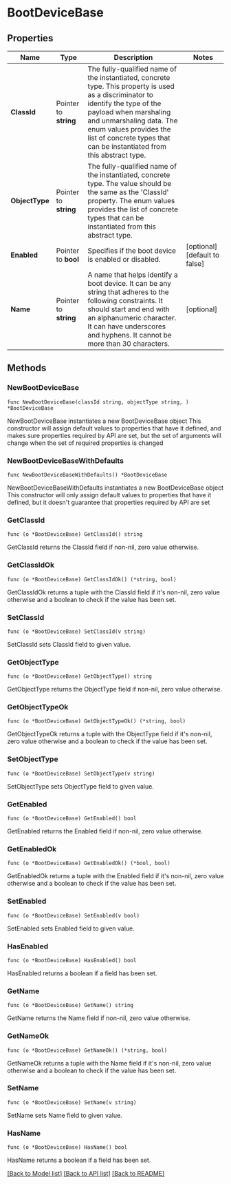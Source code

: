 # BootDeviceBase

## Properties

Name | Type | Description | Notes
------------ | ------------- | ------------- | -------------
**ClassId** | Pointer to **string** | The fully-qualified name of the instantiated, concrete type. This property is used as a discriminator to identify the type of the payload when marshaling and unmarshaling data. The enum values provides the list of concrete types that can be instantiated from this abstract type. | 
**ObjectType** | Pointer to **string** | The fully-qualified name of the instantiated, concrete type. The value should be the same as the &#39;ClassId&#39; property. The enum values provides the list of concrete types that can be instantiated from this abstract type. | 
**Enabled** | Pointer to **bool** | Specifies if the boot device is enabled or disabled. | [optional] [default to false]
**Name** | Pointer to **string** | A name that helps identify a boot device. It can be any string that adheres to the following constraints. It should start and end with an alphanumeric character. It can have underscores and hyphens. It cannot be more than 30 characters. | [optional] 

## Methods

### NewBootDeviceBase

`func NewBootDeviceBase(classId string, objectType string, ) *BootDeviceBase`

NewBootDeviceBase instantiates a new BootDeviceBase object
This constructor will assign default values to properties that have it defined,
and makes sure properties required by API are set, but the set of arguments
will change when the set of required properties is changed

### NewBootDeviceBaseWithDefaults

`func NewBootDeviceBaseWithDefaults() *BootDeviceBase`

NewBootDeviceBaseWithDefaults instantiates a new BootDeviceBase object
This constructor will only assign default values to properties that have it defined,
but it doesn't guarantee that properties required by API are set

### GetClassId

`func (o *BootDeviceBase) GetClassId() string`

GetClassId returns the ClassId field if non-nil, zero value otherwise.

### GetClassIdOk

`func (o *BootDeviceBase) GetClassIdOk() (*string, bool)`

GetClassIdOk returns a tuple with the ClassId field if it's non-nil, zero value otherwise
and a boolean to check if the value has been set.

### SetClassId

`func (o *BootDeviceBase) SetClassId(v string)`

SetClassId sets ClassId field to given value.


### GetObjectType

`func (o *BootDeviceBase) GetObjectType() string`

GetObjectType returns the ObjectType field if non-nil, zero value otherwise.

### GetObjectTypeOk

`func (o *BootDeviceBase) GetObjectTypeOk() (*string, bool)`

GetObjectTypeOk returns a tuple with the ObjectType field if it's non-nil, zero value otherwise
and a boolean to check if the value has been set.

### SetObjectType

`func (o *BootDeviceBase) SetObjectType(v string)`

SetObjectType sets ObjectType field to given value.


### GetEnabled

`func (o *BootDeviceBase) GetEnabled() bool`

GetEnabled returns the Enabled field if non-nil, zero value otherwise.

### GetEnabledOk

`func (o *BootDeviceBase) GetEnabledOk() (*bool, bool)`

GetEnabledOk returns a tuple with the Enabled field if it's non-nil, zero value otherwise
and a boolean to check if the value has been set.

### SetEnabled

`func (o *BootDeviceBase) SetEnabled(v bool)`

SetEnabled sets Enabled field to given value.

### HasEnabled

`func (o *BootDeviceBase) HasEnabled() bool`

HasEnabled returns a boolean if a field has been set.

### GetName

`func (o *BootDeviceBase) GetName() string`

GetName returns the Name field if non-nil, zero value otherwise.

### GetNameOk

`func (o *BootDeviceBase) GetNameOk() (*string, bool)`

GetNameOk returns a tuple with the Name field if it's non-nil, zero value otherwise
and a boolean to check if the value has been set.

### SetName

`func (o *BootDeviceBase) SetName(v string)`

SetName sets Name field to given value.

### HasName

`func (o *BootDeviceBase) HasName() bool`

HasName returns a boolean if a field has been set.


[[Back to Model list]](../README.md#documentation-for-models) [[Back to API list]](../README.md#documentation-for-api-endpoints) [[Back to README]](../README.md)


